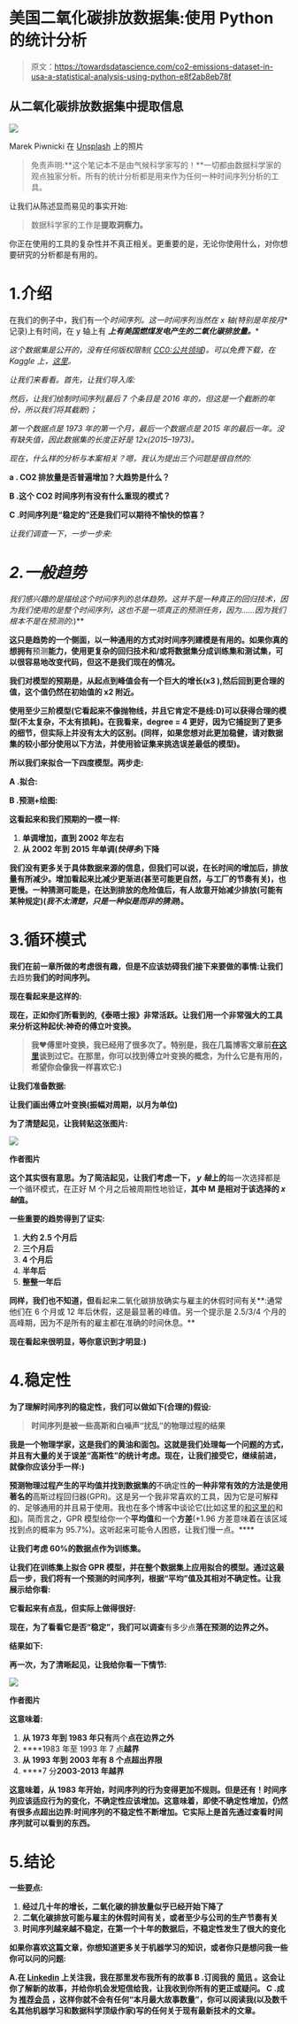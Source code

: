 # 美国二氧化碳排放数据集:使用 Python 的统计分析

> 原文：<https://towardsdatascience.com/co2-emissions-dataset-in-usa-a-statistical-analysis-using-python-e8f2ab8eb78f>

## 从二氧化碳排放数据集中提取信息

![](img/b50afcca81d7dbb530d49c01553e7b1b.png)

Marek Piwnicki 在 [Unsplash](https://unsplash.com/s/photos/co2?utm_source=unsplash&utm_medium=referral&utm_content=creditCopyText) 上的照片

> 免责声明:**这个笔记本不是由气候科学家写的！**一切都由数据科学家的观点独家分析。所有的统计分析都是用来作为任何一种时间序列分析的工具。

让我们从陈述显而易见的事实开始:

> 数据科学家的工作是**提取洞察力。**

你正在使用的工具的复杂性并不真正相关。更重要的是，无论你使用什么，对你想要研究的分析都是有用的。

# 1.介绍

在我们的例子中，我们有一个**时间序列。**这一时间序列当然在 x 轴*(特别是**年**按**月**记录)上有时间，在 y 轴上有 ***上有美国燃煤发电产生的二氧化碳排放量。****

*这个数据集是公开的，没有任何版权限制( [CC0:公共领域](https://creativecommons.org/publicdomain/zero/1.0/))。可以免费下载，在 Kaggle 上，[这里](https://www.kaggle.com/datasets/soheiltehranipour/co2-dataset-in-usa)。*

*让我们来看看。首先，让我们导入库:*

*然后，让我们绘制时间序列(最后 7 个条目是 2016 年的，但这是一个截断的年份，所以我们将其截断)；*

*第一个数据点是 1973 年的第一个月，最后一个数据点是 2015 年的最后一年。没有缺失值，因此数据集的长度正好是 12x(2015–1973)。*

*现在，什么样的分析与本案相关？嗯，我认为提出三个问题是很自然的:*

****a . CO2 排放量是否普遍增加？大趋势是什么？****

****B .这个 CO2 时间序列有没有什么重现的模式？****

****C .时间序列是“稳定的”还是我们可以期待不愉快的惊喜？****

*让我们调查一下，一步一步来:*

# *2.一般趋势*

*我们感兴趣的是描绘这个时间序列的总体趋势。这并不是一种真正的回归技术，因为我们使用的是整个时间序列，这也不是一项真正的预测任务，因为……因为我们根本不是在预测的*:)**

**这只是趋势的一个侧面，以一种通用的方式对时间序列建模是有用的。如果你真的想拥有**预测**能力，使用更复杂的回归技术和/或将数据集分成训练集和测试集，可以很容易地改变代码，但这不是我们现在的情况。**

**我们对模型的预期是，从起点到峰值会有一个巨大的增长(x3 ),然后回到更合理的值，这个值仍然在初始值的 x2 附近。**

**使用至少三阶模型(它看起来不像抛物线，并且它肯定不是线:D)可以获得合理的模型(不太复杂，不太有损耗)。在我看来，degree = 4 更好，因为它捕捉到了更多的细节，但实际上并没有太大的区别。(同样，如果您想对此更加稳健，请对数据集的较小部分使用以下方法，并使用验证集来挑选误差最低的模型)。**

**所以我们来拟合一下四度模型。两步走:**

****A .拟合:****

****B .预测+绘图:****

**这看起来和我们预期的一模一样:**

1.  ****单调增加，直到 2002 年左右****
2.  ****从 2002 年到 2015 年单调(*快得多*)下降****

**我们没有更多关于具体数据来源的信息，但我们可以说，在长时间的增加后，排放量有所减少。增加看起来比减少更渐进(甚至可能更自然，与工厂的节奏有关)，也更慢。**一种猜测可能是，在达到排放的危险值后，有人故意开始减少排放**(可能有某种规定)(*我不太清楚，只是一种似是而非的猜测*)。**

# **3.循环模式**

**我们在前一章所做的考虑很有趣，但是不应该妨碍我们接下来要做的事情:让我们**去趋势**我们的时间序列。**

**现在看起来是这样的:**

**现在，正如你们所看到的,《泰晤士报》非常活跃。让我们用一个非常强大的工具来分析这种起伏:神奇的傅立叶变换。**

> **我❤傅里叶变换，我已经用了很多次了。特别是，我在几篇博客文章前[在这里](https://medium.com/towards-data-science/hands-on-signal-processing-with-python-9bda8aad39de)谈到过它。在那里，你可以找到傅立叶变换的概念，为什么它是有用的，希望你会像我一样喜欢它:)**

**让我们准备数据:**

**让我们画出傅立叶变换(振幅对周期，以月为单位)**

**为了清楚起见，让我转贴这张图片:**

**![](img/27e2d81fc1c38a1084677b3224fdfc3a.png)**

**作者图片**

**这个其实很有意思。为了简洁起见，让我们考虑一下， *y 轴*上的**每一次选择都是一个循环模式，在正好 M 个月之后被周期性地验证，**其中 **M 是相对于该选择的 *x 轴*值。****

**一些重要的趋势得到了证实:**

1.  **大约 2.5 个月后**
2.  **三个月后**
3.  **4 个月后**
4.  **半年后**
5.  **整整一年后**

**同样，我们也不知道，但**看起来二氧化碳排放确实与雇主的休假时间有关**:通常他们在 6 个月或 12 年后休假，这是最显著的峰值。另一个提示是 2.5/3/4 个月的高峰期，因为不是所有的雇主都在准确的时间休息。**

**现在看起来很明显，等你意识到才明显:)**

# **4.稳定性**

**为了理解时间序列的稳定性，我们可以做如下(合理的)假设:**

> **时间序列是被一些高斯和白噪声“扰乱”的物理过程的结果**

**我是一个物理学家，这是我们的黄油和面包。这就是我们处理每一个问题的方式，并且有大量的关于误差“高斯性”的统计考虑。现在，让我们接受它，继续前进，就像你应该分手一样:)**

**预测物理过程产生的平均值并找到数据集的**不确定性**的一种非常有效的方法是使用著名的**高斯过程回归器(GPR)。这是另一个我非常喜欢的工具，因为它是可解释的、足够通用的并且易于使用。我也在多个博客中谈论它(比如这里的[和这里的](https://medium.com/towards-data-science/hands-on-unsupervised-outlier-detection-using-machine-learning-with-python-ec599fe5a6b5)和[和](https://medium.com/towards-data-science/using-gaussian-process-regression-as-a-generative-model-using-python-66278a154eb5))。简而言之，GPR 模型给你一个**平均值**和一个**方差**(+1.96 方差意味着在该区域找到点的概率为 95.7%)。这听起来可能令人困惑，让我们慢一点。****

**让我们考虑 60%的数据点作为训练集。**

**让我们在训练集上拟合 GPR 模型，并在整个数据集上应用拟合的模型。通过这最后一步，我们将有一个预测的时间序列，根据“平均”值及其相对不确定性。让我展示给你看:**

**它看起来有点乱，但实际上做得很好:**

**现在，为了看看它是否“稳定”，我们可以调查**有多少点**落在预测的边界之外。**

**结果如下:**

**再一次，为了清晰起见，让我给你看一下情节:**

**![](img/e79f7da6a01080cfa312653020ce6904.png)**

**作者图片**

**这意味着:**

1.  **从 1973 年到 1983 年只有**两个**点在边界之外**
2.  ****1983 年至 1993 年 7 点**越界**
3.  **从 1993 年到 2003 年有 8 个点超出界限**
4.  ****7 分**2003-2013 年越界**

**这意味着，从 1983 年开始，时间序列的行为变得更加不规则。但是还有！时间序列应该适应行为的变化，不确定性应该增加。这意味着，即使不确定性增加，仍然有很多点超出边界:时间序列的不稳定性不断增加。它实际上是首先通过查看时间序列就可以看到的东西。**

# **5.结论**

**一些要点:**

1.  **经过几十年的增长，二氧化碳的排放量似乎已经开始下降了**
2.  **二氧化碳排放可能与雇主的休假时间有关，或者至少与公司的生产节奏有关**
3.  **时间序列越来越不稳定，在第一个十年的数据后，不稳定性发生了很大的变化**

**如果你喜欢这篇文章，你想知道更多关于机器学习的知识，或者你只是想问我一些你可以问的问题:**

**A.在 [**Linkedin**](https://www.linkedin.com/in/pieropaialunga/) 上关注我，我在那里发布我所有的故事
B .订阅我的 [**简讯**](https://piero-paialunga.medium.com/subscribe) 。这会让你了解新的故事，并给你机会发短信给我，让我收到你所有的更正或疑问。
C .成为 [**推荐会员**](https://piero-paialunga.medium.com/membership) ，这样你就不会有任何“本月最大故事数量”，你可以阅读我(以及数千名其他机器学习和数据科学顶级作家)写的任何关于现有最新技术的文章。**
